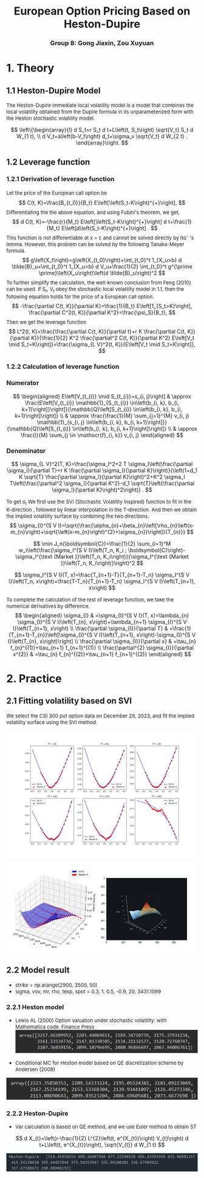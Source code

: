 # <center>European Option Pricing Based on Heston-Dupire</center>
### <center>Group 8: Gong Jiaxin, Zou Xuyuan</center>
# 1. Theory
## 1.1 Heston-Dupire Model
<font size=2 >The Heston-Dupire immediate local volatility model is a model that combines the local volatility obtained from the Dupire formula in its unparameterized form with the Heston stochastic volatility model.
</font>


$$
\left\{\begin{array}{l}
d S_t=r S_t d t+L\left(t, S_t\right) \sqrt{V_t} S_t d W_{1 t}, \\
d V_t=a\left(b-V_t\right) d_t+\sigma_v \sqrt{V_t} d W_{2 t} .
\end{array}\right.
$$

## 1.2 Leverage function
### 1.2.1 Derivation of leverage function
<font size=2> Let the price of the European call option be　</font>
$$
C(t, K)=\frac{B_{t_0}}{B_t} E\left[\left(S_t-K\right)^{+}\right],
$$
<font size=2> Differentiating the the above equation, and using Fubini's theorem, we get, </font>
$$
d C(t, K)=-\frac{r}{M_t} E\left[\left(S_t-K\right)^{+}\right] d t+\frac{1}{M_t} E\left[d\left(S_t-K\right)^{+}\right] .
$$
<font size=2> This function is not differentiable at x =  c  and cannot be solved directly by Itoˆ 's lemma. However, this problem can be solved by the following Tanaka-Meyer formula. </font>
$$
g\left(X_t\right)=g\left(X_{t_0}\right)+\int_{t_0}^t 1_{X_u>b} d \tilde{B}_u+\int_{t_0}^t 1_{X_u>b} d V_u+\frac{1}{2} \int_{t_0}^t g^{\prime \prime}\left(X_u\right)\left(d \tilde{B}_u\right)^2
$$
<font size=2> To further simplify the calculation, the well-known conclusion from Feng (2010) can be used.  If S<sub>t</sub>, V<sub>t</sub>  obey the stochastic local volatility model in 1.1, then the following equation holds for the price of a European call option.</font>
$$
-\frac{\partial C(t, K)}{\partial K}=\frac{1}{B_t} E\left[1_{S_t>K}\right], \frac{\partial C^2(t, K)}{\partial K^2}=\frac{\psi_S}{B_t},
$$
<font size=2> Then we get the leverage function</font>
$$
L^2(t, K)=\frac{\frac{\partial C(t, K)}{\partial t}+r K \frac{\partial C(t, K)}{\partial K}}{\frac{1}{2} K^2 \frac{\partial^2 C(t, K)}{\partial K^2} E\left[V_t \mid S_t=K\right]}=\frac{\sigma_{L V}^2(t, K)}{E\left[V_t \mid S_t=K\right]},
$$

### 1.2.2 Calculation of leverage function
### Numerator

$$
\begin{aligned}
E\left[V_{t_{i}} \mid S_{t_{i}}=s_{i, j}\right] & \approx \frac{E\left[V_{t_{i}} \mathbb{1}_{S_{t_{i}} \in\left(b_{i, k}, b_{i, k+1}\right]}\right]}{\mathbb{Q}\left[S_{t_{i}} \in\left(b_{i, k}, b_{i, k+1}\right]\right]} \\
& \approx \frac{\frac{1}{M} \sum_{j=1}^{M} v_{i, j} \mathbb{1}_{s_{i, j} \in\left(b_{i, k}, b_{i, k+1}\right]}}{\mathbb{Q}\left[S_{t_{i}} \in\left(b_{i, k}, b_{i, k+1}\right]\right]} \\
& \approx \frac{l}{M} \sum_{j \in \mathscr{f}_{i, k}} v_{i, j}
\end{aligned}
$$

### Denominator

$$
\sigma_{L V}^2(T, K)=\frac{\sigma_I^2+2 T \sigma_I\left(\frac{\partial \sigma_I}{\partial T}+r K \frac{\partial \sigma_I}{\partial K}\right)}{\left(1+d_1 K \sqrt{T} \frac{\partial \sigma_l}{\partial K}\right)^2+K^2 \sigma_I T\left(\frac{\partial^2 \sigma_I}{\partial K^2}-d_1 \sqrt{T}\left(\frac{\partial \sigma_l}{\partial K}\right)^2\right)} .
$$

<font size=2> To get σ<sub>I</sub>  We first use the SVI (Stochastic Volatility Inspired) function to fit in the K-direction , followed by linear interpolation in the T-direction. And then we obtain the implied volatility surface by combining the two directions.
</font>
$$
\sigma_{I}^{S V I}=\sqrt{\frac{\alpha_{n}+\beta_{n}\left[\rho_{n}\left(x-m_{n}\right)+\sqrt{\left(x-m_{n}\right)^{2}+\sigma_{n}}\right]}{T_{n}}}
$$

$$
\min J_n(\boldsymbol{C})=\frac{1}{2} \sum_{i=1}^M w_i\left(\frac{\sigma_I^{S V I}\left(T_n, K_i ; \boldsymbol{C}\right)-\sigma_I^{\text {Market }}\left(T_n, K_i\right)}{\sigma_I^{\text {Market }}\left(T_n, K_i\right)}\right)^2
$$

$$
\sigma_I^{S V I}(T, x)=\frac{T_{n+1}-T}{T_{n+1}-T_n} \sigma_I^{S V I}\left(T_n, x\right)+\frac{T-T_n}{T_{n+1}-T_n} \sigma_I^{S V I}\left(T_{n+1}, x\right)
$$

<font size=2> To complete the calculation of the rest of leverage function, we take the numerical derivatives by difference.
</font>
$$
\begin{aligned}
\sigma_{I} & =\sigma_{I}^{S V I}(T, x)=\lambda_{n} \sigma_{I}^{S V I}\left(T_{n}, x\right)+\lambda_{n+1} \sigma_{I}^{S V I}\left(T_{n+1}, x\right) \\
\frac{\partial \sigma_{I}}{\partial T} & =\frac{1}{T_{n+1}-T_{n}}\left[\sigma_{I}^{S V I}\left(T_{n+1}, x\right)-\sigma_{I}^{S V I}\left(T_{n}, x\right)\right] \\
\frac{\partial \sigma_{I}}{\partial x} & =\tau_{n} f_{n}^{(1)}+\tau_{n+1} f_{n+1}^{(1)} \\
\frac{\partial^{2} \sigma_{I}}{\partial x^{2}} & =\tau_{n} f_{n}^{(2)}+\tau_{n+1} f_{n+1}^{(2)}
\end{aligned}
$$



# 2. Practice
## 2.1 Fitting volatility based on SVI
<font size=2> We select the CSI 300 put option data on December 29, 2023, and fit the implied volatility surface using the SVI method.
</font>


![本地路径](./picture/subplot.jpg)

![本地路径](./picture/surface.jpg)

## 2.2 Model result
* <font size=2> strike = np.arange(2900, 3500, 50) </font>
* <font size=2>sigma, vov, mr, rho, texp, spot = 0.3, 1, 0.5, -0.9, 20, 3431.1099 </font>
### 2.2.1 Heston model

* <font size=2> Lewis AL (2000) Option valuation under stochastic volatility: with Mathematica code. Finance Press</font>
![本地路径](./picture/conditional_mc.png)

* <font size=2> Conditional MC for Heston model based on QE discretization scheme by Andersen (2008)</font>

![本地路径](./picture/fft.png)

### 2.2.2 Heston-Dupire
* <font size=2> Var calculation is based on QE method, and we use Euler method to obtain ST </font>

$$
d X_{t}=\left(r-\frac{1}{2} L^{2}\left(t, e^{X_{t}}\right) V_{t}\right) d t+L\left(t, e^{X_{t}}\right), \sqrt{V_{t}} d W_{1 t}
$$

![本地路径](./picture/res.png)